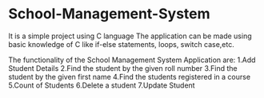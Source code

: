 # School-Management-System

It is a simple project using C language
The application can be made using basic knowledge of C like if-else statements, loops, switch case,etc.

The functionality of the School Management System Application are:
1.Add Student Details
2.Find the student by the given roll number
3.Find the student by the given first name
4.Find the students registered in a course
5.Count of Students
6.Delete a student
7.Update Student
